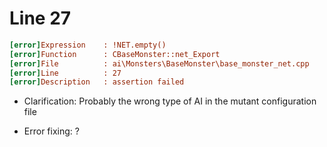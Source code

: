 # Line 27

```ini
[error]Expression    : !NET.empty()
[error]Function      : CBaseMonster::net_Export
[error]File          : ai\Monsters\BaseMonster\base_monster_net.cpp
[error]Line          : 27
[error]Description   : assertion failed
```

- Clarification: Probably the wrong type of AI in the mutant configuration file

- Error fixing: ?
